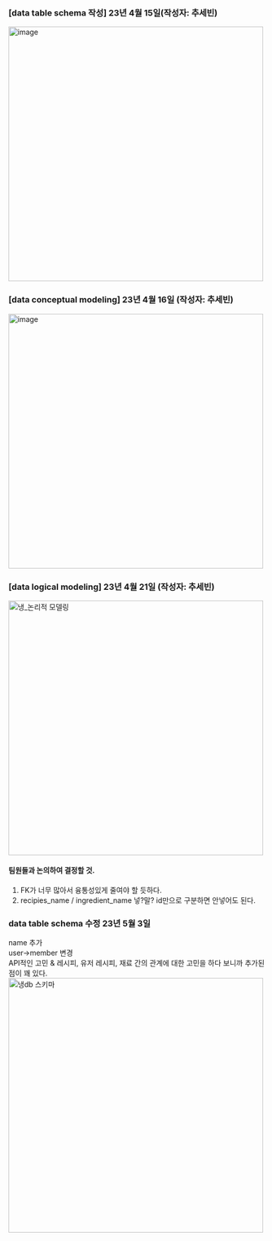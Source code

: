 
### [data table schema 작성] 23년 4월 15일(작성자: 추세빈)
<img width="500" alt="image" src="https://user-images.githubusercontent.com/102461290/233582765-b1c24259-94f4-4794-ad57-1a376ff054d4.png">



### [data conceptual modeling] 23년 4월 16일 (작성자: 추세빈)
<img width="500" alt="image" src="https://user-images.githubusercontent.com/102461290/233585521-6a66977f-e495-4c68-8fae-86661f922042.png">

### [data logical modeling] 23년 4월 21일 (작성자: 추세빈)
<img width="500" alt="냉_논리적 모델링" src="https://user-images.githubusercontent.com/102461290/233584597-46bdf057-c8b2-49f7-815b-4a6dae50d3af.png">


#### 팀원들과 논의하여 결정할 것.
1. FK가 너무 많아서 융통성있게 줄여야 할 듯하다.
2. recipies_name / ingredient_name 넣?말? id만으로 구분하면 안넣어도 된다.

### data table schema 수정 23년 5월 3일
   name 추가   
   user->member 변경   
   API적인 고민 & 레시피, 유저 레시피, 재료 간의 관계에 대한 고민을 하다 보니까 추가된 점이 꽤 있다. 
   <img width="500" alt="냉db 스키마" src="https://user-images.githubusercontent.com/102461290/235827140-c6b269cb-163b-436f-91fc-0885f2e7f80f.png">

